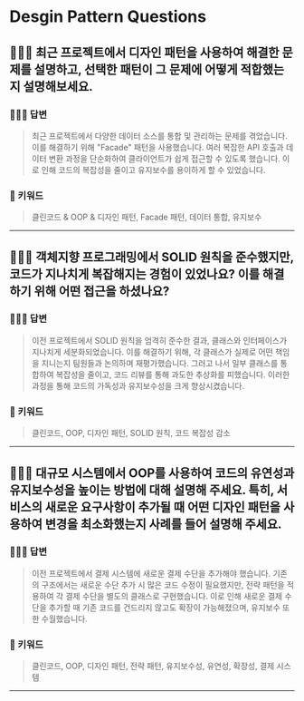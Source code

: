 # Desgin Pattern Questions

## 🤷🏻‍♂️ 최근 프로젝트에서 디자인 패턴을 사용하여 해결한 문제를 설명하고, 선택한 패턴이 그 문제에 어떻게 적합했는지 설명해보세요.

### 🙆🏻‍♂️ 답변
> 최근 프로젝트에서 다양한 데이터 소스를 통합 및 관리하는 문제를 겪었습니다. 이를 해결하기 위해 "Facade" 패턴을 사용했습니다. 여러 복잡한 API 호출과 데이터 변환 과정을 단순화하여 클라이언트가 쉽게 접근할 수 있도록 했습니다. 이로 인해 코드의 복잡성을 줄이고 유지보수를 용이하게 할 수 있었습니다.

### 🔑 키워드
> 클린코드 & OOP & 디자인 패턴, Facade 패턴, 데이터 통합, 유지보수

<hr>

## 🤷🏻‍♂️ 객체지향 프로그래밍에서 SOLID 원칙을 준수했지만, 코드가 지나치게 복잡해지는 경험이 있었나요? 이를 해결하기 위해 어떤 접근을 하셨나요?

### 🙆🏻‍♂️ 답변
> 이전 프로젝트에서 SOLID 원칙을 엄격히 준수한 결과, 클래스와 인터페이스가 지나치게 세분화되었습니다. 이를 해결하기 위해, 각 클래스가 실제로 어떤 책임을 지니는지 팀원들과 논의하며 재평가했습니다. 그러고 나서 일부 클래스를 통합하여 복잡성을 줄이고, 코드 리뷰를 통해 과도한 추상화를 피했습니다. 이러한 과정을 통해 코드의 가독성과 유지보수성을 크게 향상시켰습니다.

### 🔑 키워드
> 클린코드, OOP, 디자인 패턴, SOLID 원칙, 코드 복잡성 감소

<hr>

## 🤷🏻‍♂️ 대규모 시스템에서 OOP를 사용하여 코드의 유연성과 유지보수성을 높이는 방법에 대해 설명해 주세요. 특히, 서비스의 새로운 요구사항이 추가될 때 어떤 디자인 패턴을 사용하여 변경을 최소화했는지 사례를 들어 설명해 주세요.

### 🙆🏻‍♂️ 답변
> 이전 프로젝트에서 결제 시스템에 새로운 결제 수단을 추가해야 했습니다. 기존의 구조에서는 새로운 수단 추가 시 많은 코드 수정이 필요했지만, 전략 패턴을 적용하여 각 결제 수단을 별도의 클래스로 구현했습니다. 이로 인해 새로운 결제 수단을 추가할 때 기존 코드를 건드리지 않고도 확장이 가능해졌으며, 유지보수 또한 수월했습니다.

### 🔑 키워드
> 클린코드, OOP, 디자인 패턴, 전략 패턴, 유지보수성, 유연성, 확장성, 결제 시스템

<hr>